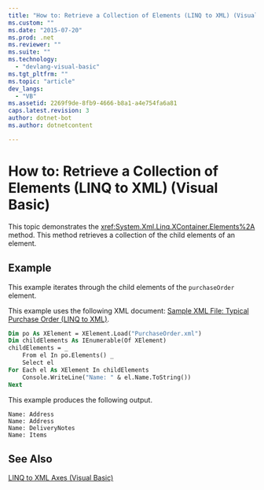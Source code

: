 ```yaml
---
title: "How to: Retrieve a Collection of Elements (LINQ to XML) (Visual Basic)"
ms.custom: ""
ms.date: "2015-07-20"
ms.prod: .net
ms.reviewer: ""
ms.suite: ""
ms.technology: 
  - "devlang-visual-basic"
ms.tgt_pltfrm: ""
ms.topic: "article"
dev_langs: 
  - "VB"
ms.assetid: 2269f9de-8fb9-4666-b8a1-a4e754fa6a81
caps.latest.revision: 3
author: dotnet-bot
ms.author: dotnetcontent

---
```

# How to: Retrieve a Collection of Elements (LINQ to XML) (Visual Basic)
This topic demonstrates the <xref:System.Xml.Linq.XContainer.Elements%2A> method. This method retrieves a collection of the child elements of an element.  
  
## Example  
 This example iterates through the child elements of the `purchaseOrder` element.  
  
 This example uses the following XML document: [Sample XML File: Typical Purchase Order (LINQ to XML)](../../../../visual-basic/programming-guide/concepts/linq/sample-xml-file-typical-purchase-order-linq-to-xml.md).  
  
```vb  
Dim po As XElement = XElement.Load("PurchaseOrder.xml")  
Dim childElements As IEnumerable(Of XElement)  
childElements = _  
    From el In po.Elements() _  
    Select el  
For Each el As XElement In childElements  
    Console.WriteLine("Name: " & el.Name.ToString())  
Next  
```  
  
 This example produces the following output.  
  
```  
Name: Address  
Name: Address  
Name: DeliveryNotes  
Name: Items  
```  
  
## See Also  
 [LINQ to XML Axes (Visual Basic)](../../../../visual-basic/programming-guide/concepts/linq/linq-to-xml-axes.md)
